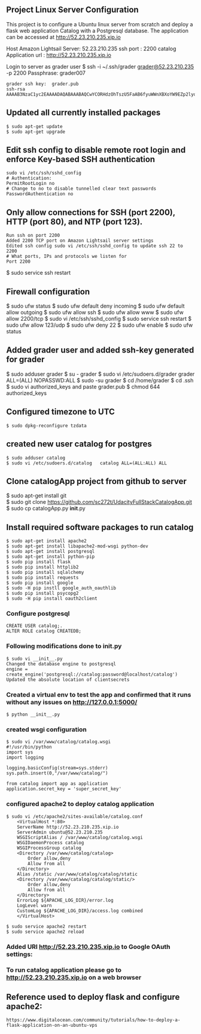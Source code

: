 ## Project Linux Server Configuration
This project is to configure a Ubuntu linux server from scratch and deploy a flask web application Catalog with a Postgresql database.
The application can be accessed at http://52.23.210.235.xip.io

Host Amazon Lightsail Server: 52.23.210.235
ssh port : 2200
catalog Application url : http://52.23.210.235.xip.io

Login to server as grader user
 $ ssh -i ~/.ssh/grader grader@52.23.210.235 -p 2200
 Passphrase: grader007

	grader ssh key:  grader.pub
	ssh-rsa AAAAB3NzaC1yc2EAAAADAQABAAABAQCwYCORHdzOhTszU5FaAB6fyuWWnXBXoYW9EZp2lyo3f1zBWcduyBs/zH1jmwGra1mGxsa2T+/0y2652Ih4uBOdWQhawfnmHb5EbuuowhqAIxn733QJJ8C1poQXov/TZu1VrubL5o7pBIx0rTUC1cyQ7Um8+1F6oxOjdVyrpb1CMXiKp+nHfxgJYbyvdS71InOcfrq8p2VmIaputgRPdNcSPnRnco+7zKBq8E+dC/Hr9Tzrlga5jW6ttmZ1I+XYk00Hac5Mgc08VLYTuuh2443Vz41bO9ZnMhrpHUfzbxHlvTul7z3Qpb+vRCMMGE7CT+GrzbfDsRjaqJ1CxoFAhzWr

## Updated all currently installed packages
	$ sudo apt-get update 
	$ sudo apt-get upgrade

## Edit ssh config to disable remote root login and enforce Key-based SSH authentication
	sudo vi /etc/ssh/sshd_config
	# Authentication:
	PermitRootLogin no
	# Change to no to disable tunnelled clear text passwords
	PasswordAuthentication no

## Only allow connections for SSH (port 2200), HTTP (port 80), and NTP (port 123).
	Run ssh on port 2200
	Added 2200 TCP port on Amazon Lightsail server settings
	Edited ssh config sudo vi /etc/ssh/sshd_config to update ssh 22 to 2200
	# What ports, IPs and protocols we listen for
	Port 2200
   
   $ sudo service ssh restart

## Firewall configuration
   $ sudo ufw status
   $ sudo ufw default deny incoming
   $ sudo ufw default allow outgoing
   $ sudo ufw allow ssh
   $ sudo ufw allow www
   $ sudo ufw allow 2200/tcp
   $ sudo vi /etc/ssh/sshd_config
   $ sudo service ssh restart
   $ sudo ufw allow 123/udp
   $ sudo ufw deny 22
   $ sudo ufw enable
   $ sudo ufw status
   
## Added grader user and added ssh-key generated for grader
   $ sudo adduser grader
   $ su - grader
   $ sudo vi /etc/sudoers.d/grader grader ALL=(ALL) NOPASSWD:ALL
   $ sudo -su grader
   $ cd /home/grader
   $ cd .ssh
   $ sudo vi authorized_keys   and paste grader.pub
   $ chmod 644 authorized_keys
   
## Configured timezone to UTC   
	$ sudo dpkg-reconfigure tzdata

   
## created new user catalog for postgres
	$ sudo adduser catalog
	$ sudo vi /etc/sudoers.d/catalog   catalog ALL=(ALL:ALL) ALL

## Clone catalogApp project from github to server
  $ sudo apt-get install git	
  $ sudo git clone https://github.com/sc272t/UdacityFullStackCatalogApp.git
  $ sudo cp  catalogApp.py __init__.py

## Install required software packages to run catalog
	$ sudo apt-get install apache2
	$ sudo apt-get install libapache2-mod-wsgi python-dev
    $ sudo apt-get install postgresql
	$ sudo apt-get install python-pip
	$ sudo pip install flask
	$ sudo pip install httplib2
	$ sudo pip install sqlalchemy
	$ sudo pip install requests
	$ sudo pip install google
	$ sudo -H pip instll google_auth_oauthlib
	$ sudo pip install psycopg2
	$ sudo -H pip install oauth2client


### Configure postgresql
	CREATE USER catalog;.
	ALTER ROLE catalog CREATEDB;

### Following modifications done to __init__.py
	$ sudo vi __init__.py
	Changed the database engine to postgresql
	engine = create_engine('postgresql://catalog:password@localhost/catalog')
	Updated the absolute location of clientsecrets

### Created a virtual env to test the app and confirmed that it runs without any issues on http://127.0.0.1:5000/
	$ python __init__.py

### created wsgi configuration
	$ sudo vi /var/www/catalog/catalog.wsgi
	#!/usr/bin/python
	import sys
	import logging

	logging.basicConfig(stream=sys.stderr)
	sys.path.insert(0,"/var/www/catalog/")

	from catalog import app as application
	application.secret_key = 'super_secret_key'

### configured apache2 to deploy catalog application
	$ sudo vi /etc/apache2/sites-available/catalog.conf
		<VirtualHost *:80>
		ServerName http://52.23.210.235.xip.io
		ServerAdmin ubuntu@52.23.210.235
		WSGIScriptAlias / /var/www/catalog/catalog.wsgi
		WSGIDaemonProcess catalog
		WSGIProcessGroup catalog
		<Directory /var/www/catalog/catalog>
			Order allow,deny
			Allow from all
		</Directory>
		Alias /static /var/www/catalog/catalog/static
		<Directory /var/www/catalog/catalog/static/>
			Order allow,deny
			Allow from all
		</Directory>
		ErrorLog ${APACHE_LOG_DIR}/error.log
		LogLevel warn
		CustomLog ${APACHE_LOG_DIR}/access.log combined
		</VirtualHost>

	$ sudo service apache2 restart
	$ sudo service apache2 reload

### Added URI http://52.23.210.235.xip.io  to Google OAuth settings:

### To run catalog application please go to http://52.23.210.235.xip.io on a web browser

## Reference used to deploy flask and configure apache2:
	https://www.digitalocean.com/community/tutorials/how-to-deploy-a-flask-application-on-an-ubuntu-vps